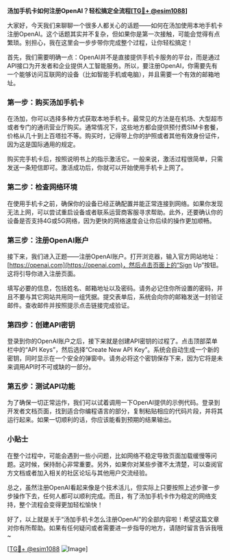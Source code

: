 **汤加手机卡如何注册OpenAI？轻松搞定全流程[[TG💪+ @esim1088](https://t.me/s/esim1088)]**

大家好，今天我们来聊聊一个很多人都关心的话题——如何在汤加使用本地手机卡注册OpenAI。这个话题其实并不复杂，但如果你是第一次接触，可能会觉得有点繁琐。别担心，我在这里会一步步带你完成整个过程，让你轻松搞定！

首先，我们需要明确一点：OpenAI并不是直接提供手机卡服务的平台，而是通过API接口为开发者和企业提供人工智能服务。所以，要注册OpenAI，你需要先有一个能够访问互联网的设备（比如智能手机或电脑），并且需要一个有效的邮箱地址。

### 第一步：购买汤加手机卡

在汤加，你可以选择多种方式获取本地手机卡。最常见的方法是在机场、大型超市或者专门的通讯营业厅购买。通常情况下，这些地方都会提供预付费SIM卡套餐，价格从几十到上百塔拉不等。购买时，记得带上你的护照或者其他有效身份证件，因为这是国际通用的规定。

购买完手机卡后，按照说明书上的指示激活它。一般来说，激活过程很简单，只需发送一条短信即可。激活成功后，你就可以开始使用手机卡上网了。

### 第二步：检查网络环境

在使用手机卡之前，确保你的设备已经正确配置并能正常连接到网络。如果你发现无法上网，可以尝试重启设备或者联系运营商客服寻求帮助。此外，还要确认你的设备是否支持4G或5G网络，因为更快的网络速度会让你后续的操作更加顺畅。

### 第三步：注册OpenAI账户

接下来，我们进入正题——注册OpenAI账户。打开浏览器，输入官方网站地址：[https://openai.com](https://openai.com)，然后点击页面上的“Sign Up”按钮。这将引导你进入注册页面。

填写必要的信息，包括姓名、邮箱地址以及密码。请务必记住你所设置的密码，并且不要与其它网站共用同一组凭据。提交表单后，系统会向你的邮箱发送一封验证邮件。查收邮件并按照提示点击链接完成验证。

### 第四步：创建API密钥

登录到你的OpenAI账户之后，接下来就是创建API密钥的过程了。点击顶部菜单栏中的“API Keys”，然后选择“Create New API Key”。系统会自动生成一个新的密钥，同时显示在一个安全的弹窗中。请务必将这个密钥保存下来，因为它将是未来调用API时不可或缺的一部分。

### 第五步：测试API功能

为了确保一切正常运作，我们可以试着调用一下OpenAI提供的示例代码。登录到开发者文档页面，找到适合你编程语言的部分，复制粘贴相应的代码片段，并将其运行起来。如果一切顺利的话，你应该能看到预期的结果输出。

### 小贴士

在整个过程中，可能会遇到一些小问题，比如网络不稳定导致页面加载缓慢等问题。这时候，保持耐心非常重要。另外，如果你对某些步骤不太清楚，可以查阅官方文档或者加入相关的社区论坛与其他用户交流经验。

总之，虽然注册OpenAI看起来像是个技术活儿，但实际上只要按照上述步骤一步步操作下去，任何人都可以顺利完成。而且，有了汤加手机卡作为稳定的网络支持，整个流程会变得更加轻松愉快！

好了，以上就是关于“汤加手机卡怎么注册OpenAI”的全部内容啦！希望这篇文章对你有所帮助。如果有任何疑问或者需要进一步指导的地方，请随时留言告诉我哦~

[[TG💪+ @esim1088](https://t.me/s/esim1088) ![Image](https://i.postimg.cc/4NQfJmqS/Snipaste-2025-05-13-00-14-12.png)]